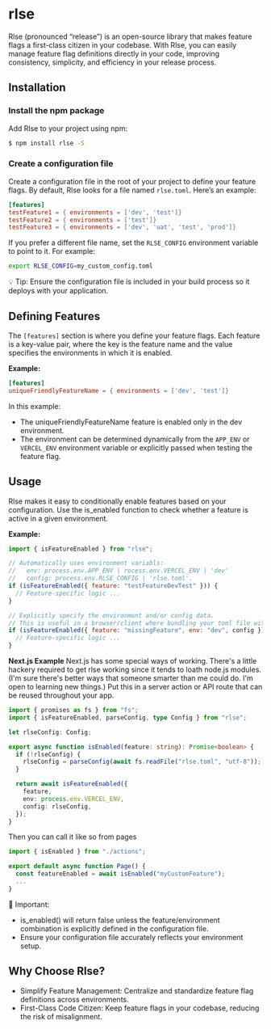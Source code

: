 # rlse

Rlse (pronounced “release”) is an open-source library that makes feature flags a first-class citizen in your codebase. With Rlse, you can easily manage feature flag definitions directly in your code, improving consistency, simplicity, and efficiency in your release process.

## Installation

### Install the npm package

Add Rlse to your project using npm:

```sh
$ npm install rlse -S
```

### Create a configuration file

Create a configuration file in the root of your project to define your feature flags. By default, Rlse looks for a file named `rlse.toml`. Here’s an example:

```toml
[features]
testFeature1 = { environments = ['dev', 'test']}
testFeature2 = { environments = ['test']}
testFeature3 = { environments = ['dev', 'uat', 'test', 'prod']}
```

If you prefer a different file name, set the `RLSE_CONFIG` environment variable to point to it. For example:

```sh
export RLSE_CONFIG=my_custom_config.toml
```

💡 Tip: Ensure the configuration file is included in your build process so it deploys with your application.

## Defining Features

The `[features]` section is where you define your feature flags. Each feature is a key-value pair, where the key is the feature name and the value specifies the environments in which it is enabled.

**Example:**

```toml
[features]
uniqueFriendlyFeatureName = { environments = ['dev', 'test']}
```

In this example:

- The uniqueFriendlyFeatureName feature is enabled only in the dev environment.
- The environment can be determined dynamically from the `APP_ENV` or `VERCEL_ENV` environment variable or explicitly passed when testing the feature flag.

## Usage

Rlse makes it easy to conditionally enable features based on your configuration. Use the is_enabled function to check whether a feature is active in a given environment.

**Example:**

```javascript
import { isFeatureEnabled } from "rlse";

// Automatically uses environment variabls:
//   env: process.env.APP_ENV | rocess.env.VERCEL_ENV | 'dev'
//   config: process.env.RLSE_CONFIG | 'rlse.toml'.
if (isFeatureEnabled({ feature: "testFeatureDevTest" })) {
  // Feature-specific logic ...
}

// Explicitly specify the environment and/or config data.
// This is useful in a browser/client where bundling your toml file with your app is required.
if (isFeatureEnabled({ feature: "missingFeature", env: "dev", config })) {
  // Feature-specific logic ...
}
```

**Next.js Example**
Next.js has some special ways of working. There's a little hackery required to get rlse working since it tends to loath node.js modules. (I'm sure there's better ways that someone smarter than me could do. I'm open to learning new things.)
Put this in a server action or API route that can be reused throughout your app.

```typescript
import { promises as fs } from "fs";
import { isFeatureEnabled, parseConfig, type Config } from "rlse";

let rlseConfig: Config;

export async function isEnabled(feature: string): Promise<boolean> {
  if (!rlseConfig) {
    rlseConfig = parseConfig(await fs.readFile("rlse.toml", "utf-8"));
  }

  return await isFeatureEnabled({
    feature,
    env: process.env.VERCEL_ENV,
    config: rlseConfig,
  });
}
```

Then you can call it like so from pages

```typescript
import { isEnabled } from "./actions";

export default async function Page() {
  const featureEnabled = await isEnabled("myCustomFeature");
  ...
}
```

🛑 Important:

- is_enabled() will return false unless the feature/environment combination is explicitly defined in the configuration file.
- Ensure your configuration file accurately reflects your environment setup.

## Why Choose Rlse?

- Simplify Feature Management: Centralize and standardize feature flag definitions across environments.
- First-Class Code Citizen: Keep feature flags in your codebase, reducing the risk of misalignment.
